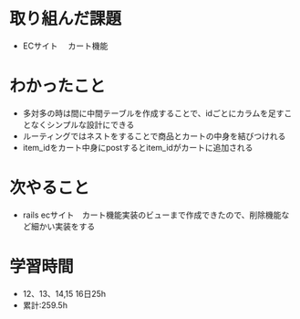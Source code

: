 # 取り組んだ課題
- ECサイト　 カート機能
# わかったこと
- 多対多の時は間に中間テーブルを作成することで、idごとにカラムを足すことなくシンプルな設計にできる
- ルーティングではネストをすることで商品とカートの中身を結びつけれる
- item_idをカート中身にpostするとitem_idがカートに追加される
# 次やること
- rails ecサイト　カート機能実装のビューまで作成できたので、削除機能など細かい実装をする
# 学習時間
- 12、13、14,15 16日25h
- 累計:259.5h
